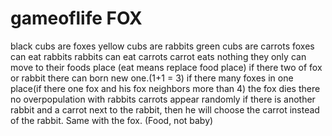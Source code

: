 # gameoflife FOX
black cubs are foxes
yellow cubs are rabbits
green cubs are carrots
foxes can eat rabbits 
rabbits can eat carrots
carrot eats nothing
they only can move to their foods place (eat means replace food place)
if there two of fox or rabbit there can born new one.(1+1 =  3)
if there many foxes in one place(if there one fox and his fox neighbors more than 4) the fox dies
there no overpopulation with rabbits
carrots appear randomly 
if there is another rabbit and a carrot next to the rabbit, then he will choose the carrot instead of the rabbit. Same with the fox. (Food, not baby)



